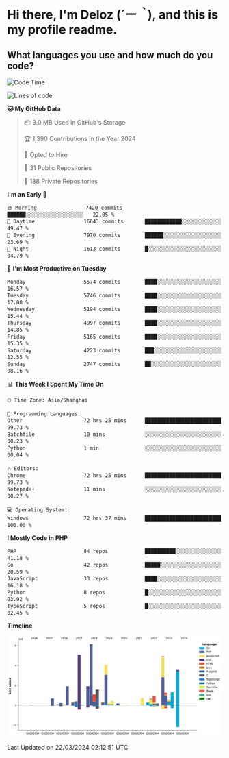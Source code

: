 # **Hi there, I'm Deloz (*´ー｀*), and this is my profile readme.**

## **What languages you use and how much do you code?**

<!--START_SECTION:waka-->
![Code Time](http://img.shields.io/badge/Code%20Time-3%2C542%20hrs%2035%20mins-blue)

![Lines of code](https://img.shields.io/badge/From%20Hello%20World%20I%27ve%20Written-38.7%20million%20lines%20of%20code-blue)

**🐱 My GitHub Data** 

> 📦 3.0 MB Used in GitHub's Storage 
 > 
> 🏆 1,390 Contributions in the Year 2024
 > 
> 💼 Opted to Hire
 > 
> 📜 31 Public Repositories 
 > 
> 🔑 188 Private Repositories 
 > 
**I'm an Early 🐤** 

```text
🌞 Morning                7420 commits        ██████░░░░░░░░░░░░░░░░░░░   22.05 % 
🌆 Daytime                16643 commits       ████████████░░░░░░░░░░░░░   49.47 % 
🌃 Evening                7970 commits        ██████░░░░░░░░░░░░░░░░░░░   23.69 % 
🌙 Night                  1613 commits        █░░░░░░░░░░░░░░░░░░░░░░░░   04.79 % 
```
📅 **I'm Most Productive on Tuesday** 

```text
Monday                   5574 commits        ████░░░░░░░░░░░░░░░░░░░░░   16.57 % 
Tuesday                  5746 commits        ████░░░░░░░░░░░░░░░░░░░░░   17.08 % 
Wednesday                5194 commits        ████░░░░░░░░░░░░░░░░░░░░░   15.44 % 
Thursday                 4997 commits        ████░░░░░░░░░░░░░░░░░░░░░   14.85 % 
Friday                   5165 commits        ████░░░░░░░░░░░░░░░░░░░░░   15.35 % 
Saturday                 4223 commits        ███░░░░░░░░░░░░░░░░░░░░░░   12.55 % 
Sunday                   2747 commits        ██░░░░░░░░░░░░░░░░░░░░░░░   08.16 % 
```


📊 **This Week I Spent My Time On** 

```text
🕑︎ Time Zone: Asia/Shanghai

💬 Programming Languages: 
Other                    72 hrs 25 mins      █████████████████████████   99.73 % 
Batchfile                10 mins             ░░░░░░░░░░░░░░░░░░░░░░░░░   00.23 % 
Python                   1 min               ░░░░░░░░░░░░░░░░░░░░░░░░░   00.04 % 

🔥 Editors: 
Chrome                   72 hrs 25 mins      █████████████████████████   99.73 % 
Notepad++                11 mins             ░░░░░░░░░░░░░░░░░░░░░░░░░   00.27 % 

💻 Operating System: 
Windows                  72 hrs 37 mins      █████████████████████████   100.00 % 
```

**I Mostly Code in PHP** 

```text
PHP                      84 repos            ██████████░░░░░░░░░░░░░░░   41.18 % 
Go                       42 repos            █████░░░░░░░░░░░░░░░░░░░░   20.59 % 
JavaScript               33 repos            ████░░░░░░░░░░░░░░░░░░░░░   16.18 % 
Python                   8 repos             █░░░░░░░░░░░░░░░░░░░░░░░░   03.92 % 
TypeScript               5 repos             █░░░░░░░░░░░░░░░░░░░░░░░░   02.45 % 
```



**Timeline**

![Lines of Code chart](https://raw.githubusercontent.com/deloz/deloz/main/assets/bar_graph.png)


 Last Updated on 22/03/2024 02:12:51 UTC
<!--END_SECTION:waka-->
